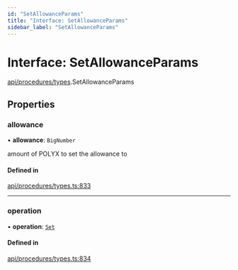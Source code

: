 ```yaml
---
id: "SetAllowanceParams"
title: "Interface: SetAllowanceParams"
sidebar_label: "SetAllowanceParams"
---
```


# Interface: SetAllowanceParams

[api/procedures/types](../../../../../modules/API/Procedures/Types/Types.md).SetAllowanceParams

## Properties

### allowance

• **allowance**: `BigNumber`

amount of POLYX to set the allowance to

#### Defined in

[api/procedures/types.ts:833](https://github.com/PolymeshAssociation/polymesh-sdk/blob/15be87e8/src/api/procedures/types.ts#L833)

___

### operation

• **operation**: [`Set`](../../../../../enums/API/Procedures/Types/AllowanceOperation/AllowanceOperation.md#set)

#### Defined in

[api/procedures/types.ts:834](https://github.com/PolymeshAssociation/polymesh-sdk/blob/15be87e8/src/api/procedures/types.ts#L834)
